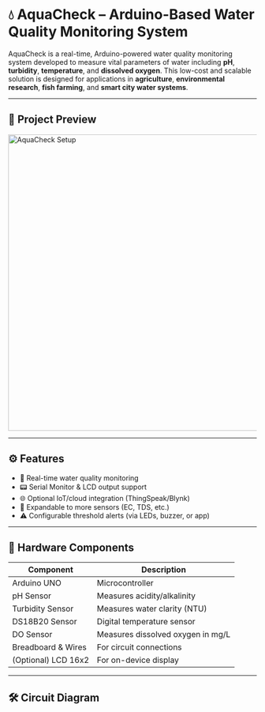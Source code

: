 # 💧 AquaCheck – Arduino-Based Water Quality Monitoring System

AquaCheck is a real-time, Arduino-powered water quality monitoring system developed to measure vital parameters of water including **pH**, **turbidity**, **temperature**, and **dissolved oxygen**. This low-cost and scalable solution is designed for applications in **agriculture**, **environmental research**, **fish farming**, and **smart city water systems**.

---

## 📸 Project Preview

<img src="Images/setup_demo.jpg" alt="AquaCheck Setup" width="600"/>

---

## ⚙️ Features

- 🚰 Real-time water quality monitoring
- 📟 Serial Monitor & LCD output support
- 🌐 Optional IoT/cloud integration (ThingSpeak/Blynk)
- 🔄 Expandable to more sensors (EC, TDS, etc.)
- ⚠️ Configurable threshold alerts (via LEDs, buzzer, or app)

---

## 🔌 Hardware Components

| Component             | Description                         |
|----------------------|-------------------------------------|
| Arduino UNO          | Microcontroller                     |
| pH Sensor            | Measures acidity/alkalinity         |
| Turbidity Sensor     | Measures water clarity (NTU)        |
| DS18B20 Sensor       | Digital temperature sensor          |
| DO Sensor            | Measures dissolved oxygen in mg/L   |
| Breadboard & Wires   | For circuit connections              |
| (Optional) LCD 16x2  | For on-device display                |

---

## 🛠️ Circuit Diagram

